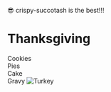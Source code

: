  :sunglasses: crispy-succotash is the best!!!  
 
 # Thanksgiving
 Cookies  
 Pies  
 Cake  
 Gravy
![Turkey](http://craftfactorypdx.com/wp-content/uploads/2013/10/thanksgiving_turkey.png)
